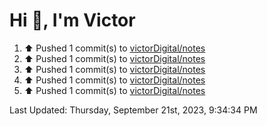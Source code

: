 <h1>Hi 👋, I'm Victor </h1>

<!--RECENT_ACTIVITY:start-->
1. ⬆️ Pushed 1 commit(s) to [victorDigital/notes](https://github.com/victorDigital/notes)<br>
2. ⬆️ Pushed 1 commit(s) to [victorDigital/notes](https://github.com/victorDigital/notes)<br>
3. ⬆️ Pushed 1 commit(s) to [victorDigital/notes](https://github.com/victorDigital/notes)<br>
4. ⬆️ Pushed 1 commit(s) to [victorDigital/notes](https://github.com/victorDigital/notes)<br>
5. ⬆️ Pushed 1 commit(s) to [victorDigital/notes](https://github.com/victorDigital/notes)<br>
<!--RECENT_ACTIVITY:end-->

<!--RECENT_ACTIVITY:last_update-->
Last Updated: Thursday, September 21st, 2023, 9:34:34 PM
<!--RECENT_ACTIVITY:last_update_end-->
